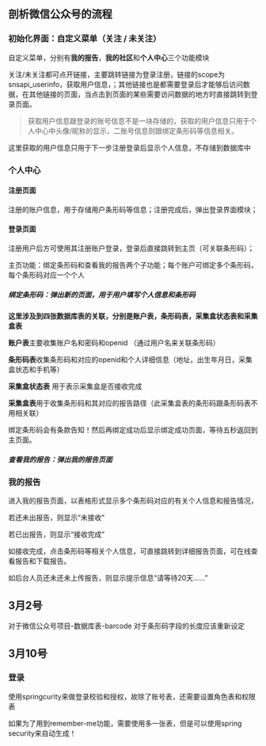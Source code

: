 ## 剖析微信公众号的流程

### 初始化界面：自定义菜单（关注 / 未关注）

自定义菜单，分别有**我的报告**，**我的社区**和**个人中心**三个功能模块

关注/未关注都可点开链接，主要跳转链接为登录注册，链接的scope为snsapi_userinfo，获取用户信息，；其他链接也是都需要登录后才能够后访问数据，在其他链接的页面，当点击到页面的某些需要访问数据的地方时直接跳转到登录页面。

> 获取用户信息跟登录的账号信息不是一块存储的，获取的用户信息只用于个人中心中头像/昵称的显示，二账号信息则跟绑定条形码等信息相关。

这里获取的用户信息只用于下一步注册登录后显示个人信息，不存储到数据库中

### 个人中心

#### 注册页面

注册的账户信息，用于存储用户条形码等信息；注册完成后，弹出登录界面模块；

#### 登录页面

注册用户后方可使用其注册账户登录，登录后直接跳转到主页（可关联条形码）；

主页功能：绑定条形码和查看我的报告两个子功能；每个账户可绑定多个条形码，每个条形码对应一个个人

##### 绑定条形码：弹出新的页面，用于用户填写个人信息和条形码

**这里涉及到四张数据库表的关联，分别是账户表，条形码表，采集盒状态表和采集盒表**

**账户表**主要收集账户名和密码和openid （通过用户名来关联条形码）

**条形码表**收集条形码和对应的openid和个人详细信息（地址，出生年月日，采集盒状态和手机等）

**采集盒状态表** 用于表示采集盒是否接收完成

**采集盒表**用于收集条形码和其对应的报告路径（此采集盒表的条形码跟条形码表不用相关联）

绑定条形码会有条款告知！然后再绑定成功后显示绑定成功页面，等待五秒返回到主页面。

##### 查看我的报告：弹出我的报告页面

### 我的报告

进入我的报告页面，以表格形式显示多个条形码对应的有关个人信息和报告情况，

若还未出报告，则显示“未接收”

若已出报告，则显示“接收完成”

如接收完成，点击条形码等相关个人信息，可直接跳转到详细报告页面，可在线查看报告和下载报告。

如后台人员还未还未上传报告，则显示提示信息“请等待20天......”

## 3月2号

对于微信公众号项目-数据库表-barcode 对于条形码字段的长度应该重新设定

## 3月10号

### 登录

使用springcurity来做登录校验和授权，故除了账号表，还需要设置角色表和权限表



如果为了用到remember-me功能，需要使用多一张表，但是可以使用spring security来自动生成！